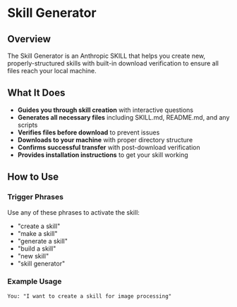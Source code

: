# Skill Generator

## Overview
The Skill Generator is an Anthropic SKILL that helps you create new, properly-structured skills with built-in download verification to ensure all files reach your local machine.

## What It Does
- **Guides you through skill creation** with interactive questions
- **Generates all necessary files** including SKILL.md, README.md, and any scripts
- **Verifies files before download** to prevent issues
- **Downloads to your machine** with proper directory structure
- **Confirms successful transfer** with post-download verification
- **Provides installation instructions** to get your skill working

## How to Use

### Trigger Phrases
Use any of these phrases to activate the skill:
- "create a skill"
- "make a skill"
- "generate a skill"
- "build a skill"
- "new skill"
- "skill generator"

### Example Usage

```
You: "I want to create a skill for image processing"